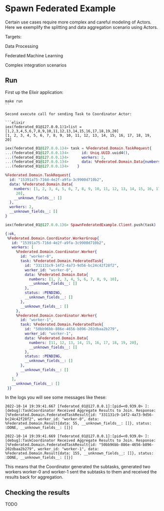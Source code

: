 # Spawn Federated Example

Certain use cases require more complex and careful modeling of Actors.
Here we exemplify the splitting and data aggregation scenario using Actors.

Targets:

Data Processing

Federated Machine Learning

Complex integration scenarios

## Run

First up the Elixir application:

```shell
make run
``

Second execute call for sending Task to Coordinator Actor:

```elixir
iex(federated_01@127.0.0.1)1>list = [1,2,3,4,5,6,7,8,9,10,11,12,13,14,15,16,17,18,19,20]
[1, 2, 3, 4, 5, 6, 7, 8, 9, 10, 11, 12, 13, 14, 15, 16, 17, 18, 19, 20]
```

```elixir
iex(federated_01@127.0.0.1)4> task = %Federated.Domain.TaskRequest{
...(federated_01@127.0.0.1)4>      id: Uniq.UUID.uuid4(),
...(federated_01@127.0.0.1)4>      workers: 2,
...(federated_01@127.0.0.1)4>      data: %Federated.Domain.Data{numbers: list}
...(federated_01@127.0.0.1)4>    }

%Federated.Domain.TaskRequest{
  id: "15391a75-716d-4e2f-a9fa-3c9900d710b2",
  data: %Federated.Domain.Data{
    numbers: [1, 2, 3, 4, 5, 6, 7, 8, 9, 10, 11, 12, 13, 14, 15, 16, 17, 18, 19,
     20],
    __unknown_fields__: []
  },
  workers: 2,
  __unknown_fields__: []
}
```

```elixir
iex(federated_01@127.0.0.1)6> SpawnFederatedExample.Client.push(task)

{:ok,
 %Federated.Domain.Coordinator.WorkerGroup{
   id: "15391a75-716d-4e2f-a9fa-3c9900d710b2",
   workers: [
     %Federated.Domain.Coordinator.Worker{
       id: "worker-0",
       task: %Federated.Domain.FederatedTask{
         id: "331131c9-14f2-4a73-9d56-bc24c42f28f2",
         worker_id: "worker-0",
         data: %Federated.Domain.Data{
           numbers: [1, 2, 3, 4, 5, 6, 7, 8, 9, 10],
           __unknown_fields__: []
         },
         status: :PENDING,
         __unknown_fields__: []
       },
       __unknown_fields__: []
     },
     %Federated.Domain.Coordinator.Worker{
       id: "worker-1",
       task: %Federated.Domain.FederatedTask{
         id: "50bb96bb-886e-4656-b896-202dbaa2b279",
         worker_id: "worker-1",
         data: %Federated.Domain.Data{
           numbers: [11, 12, 13, 14, 15, 16, 17, 18, 19, 20],
           __unknown_fields__: []
         },
         status: :PENDING,
         __unknown_fields__: []
       },
       __unknown_fields__: []
     }
   ],
   __unknown_fields__: []
 }}
```

In the logs you will see some messages like these:

```
2022-10-14 19:39:41.667 [federated_01@127.0.0.1]:[pid=<0.939.0> ]:[debug]:TaskCoordinator Received Aggregate Results to Join. Response: [%Federated.Domain.FederatedTaskResult{id: "331131c9-14f2-4a73-9d56-bc24c42f28f2", worker_id: "worker-0", data: %Federated.Domain.Result{data: 55, __unknown_fields__: []}, status: :DONE, __unknown_fields__: []}]

2022-10-14 19:39:41.669 [federated_01@127.0.0.1]:[pid=<0.939.0> ]:[debug]:TaskCoordinator Received Aggregate Results to Join. Response: [%Federated.Domain.FederatedTaskResult{id: "50bb96bb-886e-4656-b896-202dbaa2b279", worker_id: "worker-1", data: %Federated.Domain.Result{data: 155, __unknown_fields__: []}, status: :DONE, __unknown_fields__: []}]
```

This means that the Coordinator generated the subtasks, generated two workers worker-0 and worker-1 sent the subtasks to them and received the results back for aggregation.


## Checking the results

TODO